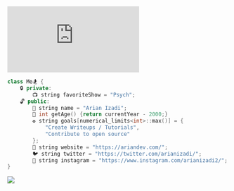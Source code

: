![](https://ariandev.com/Github_Assets/GithubCounter/counter.php?page=Profile)

```C++
class Me🏂 {
    🔒 private:
        📺 string favoriteShow = "Psych";
    🔓 public:
        👋 string name = "Arian Izadi";
        🐉 int getAge() {return currentYear - 2000;}
        ♻️ string goals[numerical_limits<int>::max()] = {
            "Create Writeups / Tutorials",
            "Contribute to open source"
        };
        💖 string website = "https://ariandev.com/";
        🐦 string twitter = "https://twitter.com/arianizadi/";
        🤳 string instagram = "https://www.instagram.com/arianizadi2/";
}
```

![](https://github-readme-stats.vercel.app/api/top-langs/?username=arianizadi&layout=compact&theme=radical)

<!-- ![](https://github-readme-stats.vercel.app/api?username=arianizadi&count_private=true&show_icons=true&theme=radical) -->

<!-- ![](https://github-profile-trophy.vercel.app/?username=ryo-ma&theme=dracula&column=4) -->
